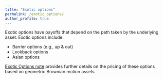 ```yaml
---
title: "Exotic options"
permalink: /exotic_options/
author_profile: true
---
```


Exotic options have payoffs that depend on the path taken by the underlying asset. Exotic options include:

- Barrier options (e.g., up & out)
- Lookback options
- Asian options

[Exotic Options note](https://sinabaghal.github.io/files/notes/exotic_options_notes.pdf) provides further details on the pricing of these options based on geometric Brownian motion assets.
